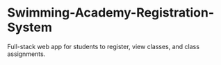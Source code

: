 # Swimming-Academy-Registration-System
Full-stack web app for students to register, view classes, and class assignments.

